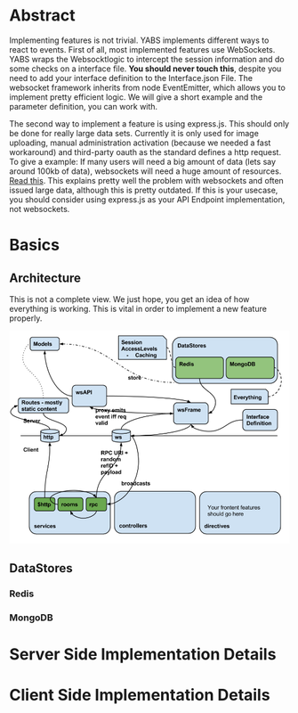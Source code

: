 # Abstract

Implementing features is not trivial. YABS implements different ways to react to events. First of all, most implemented features use WebSockets. YABS wraps the Websocktlogic to intercept the session information and do some checks on a interface file. **You should never touch this**, despite you need to add your interface definition to the Interface.json File. The websocket framework inherits from node EventEmitter, which allows you to implement pretty efficient logic. We will give a short example and the parameter definition, you can work with.

The second way to implement a feature is using express.js. This should only be done for really large data sets. Currently it is only used for image uploading, manual administration activation (because we needed a fast workaround) and third-party oauth as the standard defines a http request. To give a example: If many users will need a big amount of data (lets say around 100kb of data), websockets will need a huge amount of resources. [Read this](https://medium.com/@denizozger/finding-the-right-node-js-websocket-implementation-b63bfca0539). This explains pretty well the problem with websockets and often issued large data, although this is pretty outdated. If this is your usecase, you should consider using express.js as your API Endpoint implementation, not websockets.

# Basics

## Architecture

This is not a complete view. We just hope, you get an idea of how everything is working. This is vital in order to implement a new feature properly.

![](wikistatic/YABS%20Architektur.png)
## DataStores

### Redis

### MongoDB

# Server Side Implementation Details

# Client Side Implementation Details
